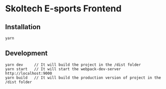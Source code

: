 # Skoltech E-sports Frontend
## Installation
```
yarn
```
## Development
```
yarn dev     // It will build the project in the /dist folder
yarn start   // It will start the webpack-dev-server http://localhost:9000
yarn build   // It will build the production version of project in the /dist folder
```
